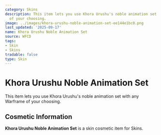 ```yaml
---
category: Skins
description: This item lets you use Khora Urushu's noble animation set with any Warframe
  of your choosing.
image: ../images/khora-urushu-noble-animation-set-ee144e1bc0.png
last_updated: '2025-09-17'
name: Khora Urushu Noble Animation Set
source: WFCD
tags:
- Skin
- Skins
tradable: false
type: Skin
---
```


# Khora Urushu Noble Animation Set

This item lets you use Khora Urushu's noble animation set with any Warframe of your choosing.

## Cosmetic Information

**Khora Urushu Noble Animation Set** is a skin cosmetic item for Skins.

